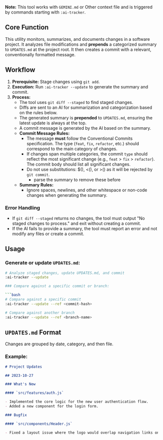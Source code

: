 **Note:** This tool works with `GEMINI.md` or Other context file and is triggered by commands starting with `:ai-tracker`.

## Core Function

This utility monitors, summarizes, and documents changes in a software project. It analyzes file modifications and **prepends** a categorized summary to `UPDATES.md` at the project root. It then creates a commit with a relevant, conventionally formatted message.

## Workflow

1.  **Prerequisite:** Stage changes using `git add`.
2.  **Execution:** Run `:ai-tracker --update` to generate the summary and commit.
3.  **Process:**
    - The tool uses `git diff --staged` to find staged changes.
    - Diffs are sent to an AI for summarization and categorization based on the rules below.
    - The generated summary is **prepended** to `UPDATES.md`, ensuring the latest update is always at the top.
    - A commit message is generated by the AI based on the summary.
    - **Commit Message Rules:**
        - The message **must** follow the Conventional Commits specification. The type (`feat`, `fix`, `refactor`, etc.) should correspond to the main category of changes.
        - If changes span multiple categories, the commit `type` should reflect the most significant change (e.g., `feat` > `fix` > `refactor`). The commit body should list all significant changes.
        - Do not use substitutions: $(), <(), or >() as it will be rejected by `git commit`.
          - parse the summary to remove these before 
    - **Summary Rules:**
        - Ignore spaces, newlines, and other whitespace or non-code changes when generating the summary.

### Error Handling

- If `git diff --staged` returns no changes, the tool must output "No staged changes to process." and exit without creating a commit.
- If the AI fails to provide a summary, the tool must report an error and not modify any files or create a commit.

## Usage

### Generate or update `UPDATES.md`:

```bash
# Analyze staged changes, update UPDATES.md, and commit
:ai-tracker --update

### Compare against a specific commit or branch:

```bash
# Compare against a specific commit
:ai-tracker --update --ref <commit-hash>

# Compare against another branch
:ai-tracker --update --ref <branch-name>
```

## `UPDATES.md` Format

Changes are grouped by date, category, and then file.

### Example:

```markdown
# Project Updates

## 2023-10-27

### What's New

#### `src/features/auth.js`

- Implemented the core logic for the new user authentication flow.
- Added a new component for the login form.

### Bugfix

#### `src/components/Header.js`

- Fixed a layout issue where the logo would overlap navigation links on smaller screens.
```